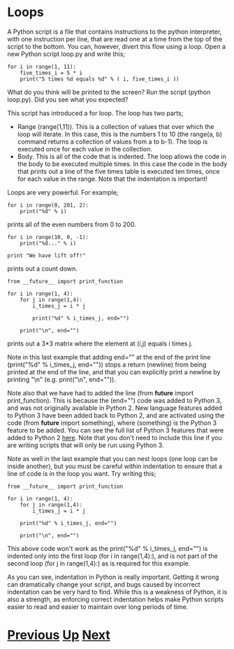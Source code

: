 # Loops

A Python script is a file that contains instructions to the python interpreter, with one instruction per line, that are read one at a time from the top of the script to the bottom. You can, however, divert this flow using a loop. Open a new Python script loop.py and write this;

    for i in range(1, 11):
        five_times_i = 5 * i
        print("5 times %d equals %d" % ( i, five_times_i ))


What do you think will be printed to the screen? Run the script (python loop.py). Did you see what you expected?

This script has introduced a for loop. The loop has two parts;

* Range (range(1,11)). This is a collection of values that over which the loop will iterate. In this case, this is the numbers 1 to 10 (the range(a, b) command returns a collection of values from a to b-1). The loop is executed once for each value in the collection.
* Body. This is all of the code that is indented. The loop allows the code in the body to be executed multiple times. In this case the code in the body that prints out a line of the five times table is executed ten times, once for each value in the range. Note that the indentation is important!

Loops are very powerful. For example;

    for i in range(0, 201, 2):
        print("%d" % i)

prints all of the even numbers from 0 to 200.

    for i in range(10, 0, -1):
        print("%d..." % i)
    
    print "We have lift off!"

prints out a count down.

    from __future__ import print_function

    for i in range(1, 4):
        for j in range(1,4):
            i_times_j = i * j
    
            print("%d" % i_times_j, end="")

        print("\n", end="")

prints out a 3*3 matrix where the element at (i,j) equals i times j.

Note in this last example that adding end="" at the end of the print line (print("%d" % i_times_j, end="")) stops a return (newline) from being printed at the end of the line, and that you can explicitly print a newline by printing "\n" (e.g. print("\n", end="")).

Note also that we have had to added the line (from __future__ import print_function). This is because the (end="") code was added to Python 3, and was not originally available in Python 2. New language features added to Python 3 have been added back to Python 2, and are activated using the code (from __future__ import something), where (something) is the Python 3 feature to be added. You can see the full list of Python 3 features that were added to Python 2 [here](https://docs.python.org/2/library/__future__.html). Note that you don't need to include this line if you are writing scripts that will only be run using Python 3.

Note as well in the last example that you can nest loops (one loop can be inside another), but you must be careful within indentation to ensure that a line of code is in the loop you want. Try writing this;

    from __future__ import print_function

    for i in range(1, 4):
        for j in range(1,4):
            i_times_j = i * j
    
        print("%d" % i_times_j, end="")
    
        print("\n", end="")

This above code won't work as the print("%d" % i_times_j, end="") is indented only into the first loop (for i in range(1,4):), and is not part of the second loop (for j in range(1,4):) as is required for this example.

As you can see, indentation in Python is really important. Getting it wrong can dramatically change your script, and bugs caused by incorrect indentation can be very hard to find. While this is a weakness of Python, it is also a strength, as enforcing correct indentation helps make Python scripts easier to read and easier to maintain over long periods of time.

# [Previous](basics.md) [Up](README.md) [Next](arguments.md) 